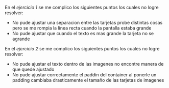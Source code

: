 En el *ejercicio 1* se me complico los siguientes puntos los cuales no logre resolver:
- No pude ajustar una separacion entre las tarjetas probe distintas cosas pero se me rompia la linea recta cuando la pantalla estaba grande
- No pude ajustar que cuando el texto es mas grande la tarjeta no se agrande

En el *ejercicio 2* se me complico los siguientes puntos los cuales no logre resolver:
- No pude ajustar el texto dentro de las imagenes no encontre manera de que quede ajustado
- No pude ajustar correctamente el paddin del container al ponerle un padding cambiaba drasticamente el tamaño de las tarjetas de imagenes